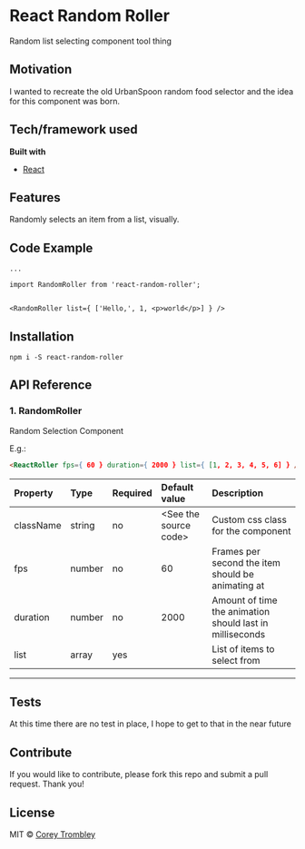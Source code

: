 # React Random Roller
Random list selecting component tool thing

## Motivation
I wanted to recreate the old UrbanSpoon random food selector and the idea for this component was born.

<!--## Build status-->
<!--Build status of continus integration i.e. travis, appveyor etc. Ex. - -->

<!--[![Build Status](https://travis-ci.org/akashnimare/foco.svg?branch=master)](https://travis-ci.org/akashnimare/foco)-->
<!--[![Windows Build Status](https://ci.appveyor.com/api/projects/status/github/akashnimare/foco?branch=master&svg=true)](https://ci.appveyor.com/project/akashnimare/foco/branch/master)-->

<!--## Code style-->
<!--If you're using any code style like xo, standard etc. That will help others while contributing to your project. Ex. --->

<!--[![js-standard-style](https://img.shields.io/badge/code%20style-standard-brightgreen.svg?style=flat)](https://github.com/feross/standard)-->
 
<!--## Screenshots-->
<!--Include logo/demo screenshot etc.-->

## Tech/framework used

<b>Built with</b>
- [React](https://reactjs.org/)

## Features
Randomly selects an item from a list, visually.

## Code Example

```
...

import RandomRoller from 'react-random-roller';


<RandomRoller list={ ['Hello,', 1, <p>world</p>] } />

```

## Installation

`npm i -S react-random-roller`

## API Reference

### 1. RandomRoller

Random Selection Component

E.g.:
```html
<ReactRoller fps={ 60 } duration={ 2000 } list={ [1, 2, 3, 4, 5, 6] } />
```

Property | Type | Required | Default value | Description
:--- | :--- | :--- | :--- | :---
className|string|no|&lt;See the source code&gt;|Custom css class for the component
fps|number|no|60|Frames per second the item should be animating at
duration|number|no|2000|Amount of time the animation should last in milliseconds
list|array|yes||List of items to select from
-----


## Tests
At this time there are no test in place, I hope to get to that in the near future

<!--## How to use?-->
<!--If people like your project they’ll want to learn how they can use it. To do so include step by step guide to use your project.-->

## Contribute
If you would like to contribute, please fork this repo and submit a pull request. Thank you!


<!--## Credits-->


## License

MIT © [Corey Trombley](https://github.com/CoreyTrombley)
